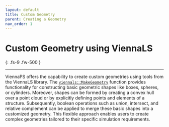 ```yaml
---
layout: default
title: Custom Geometry
parent: Creating a Geometry
nav_order: 1
---
```


# Custom Geometry using ViennaLS
{: .fs-9 .fw-500 }

---

ViennaPS offers the capability to create custom geometries using tools from the ViennaLS library. The [`viennals::MakeGeometry`](https://viennatools.github.io/ViennaLS/classviennals_1_1MakeGeometry.html) function provides functionality for constructing basic geometric shapes like boxes, spheres, or cylinders. Moreover, shapes can be formed by creating a convex hull over a point cloud or by explicitly defining points and elements of a structure.
Subsequently, boolean operations such as union, intersect, and relative complement can be applied to merge these basic shapes into a customized geometry. This flexible approach enables users to create complex geometries tailored to their specific simulation requirements.
